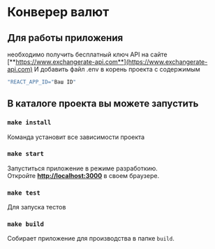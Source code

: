 # Конверер валют

## Для работы приложения 

необходимо получить бесплатный ключ API на сайте [**https://www.exchangerate-api.com**](https://www.exchangerate-api.com)
И добавить файл .env в корень проекта с содержимым 
```javascript
"REACT_APP_ID="Ваш ID"
```


## В каталоге проекта вы можете запустить


### `make install`

Команда установит все зависимости проекта


### `make start`

Запуститься приложение в режиме разработкию.\
Откройте [**http://localhost:3000**](http://localhost:3000) в своем браузере.


### `make test`

Для запуска тестов


### `make build`

Собирает приложение для производства в папке `build`.
